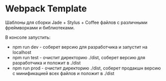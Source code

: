 # Webpack Template

Шаблоны для сборки Jade + Stylus + Coffee файлов с различными фреймворками и библиотеками.

В консоле запустить:
- npm run dev - соберет версию для разработчика и запустит на localhost
- npm run test - очистит директорию ./dist, соберет версию для разработчика и положит в ./dist
- npm run prod - очистит директорию ./dist, соберет продакшн версию с минификацией всех файлов и положит в ./dist
